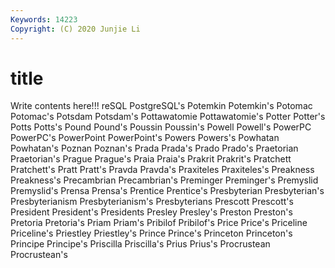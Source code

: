 ```yaml
---
Keywords: 14223
Copyright: (C) 2020 Junjie Li
---
```


# title

Write contents here!!!
reSQL 
PostgreSQL's 
Potemkin 
Potemkin's 
Potomac 
Potomac's 
Potsdam 
Potsdam's 
Pottawatomie 
Pottawatomie's
Potter 
Potter's 
Potts 
Potts's 
Pound 
Pound's 
Poussin 
Poussin's 
Powell 
Powell's
PowerPC 
PowerPC's 
PowerPoint 
PowerPoint's 
Powers 
Powers's 
Powhatan 
Powhatan's 
Poznan 
Poznan's
Prada 
Prada's 
Prado 
Prado's 
Praetorian 
Praetorian's 
Prague 
Prague's 
Praia 
Praia's
Prakrit 
Prakrit's 
Pratchett 
Pratchett's 
Pratt 
Pratt's 
Pravda 
Pravda's 
Praxiteles 
Praxiteles's
Preakness 
Preakness's 
Precambrian 
Precambrian's 
Preminger 
Preminger's 
Premyslid 
Premyslid's 
Prensa 
Prensa's
Prentice 
Prentice's 
Presbyterian 
Presbyterian's 
Presbyterianism 
Presbyterianism's 
Presbyterians 
Prescott 
Prescott's 
President
President's 
Presidents 
Presley 
Presley's 
Preston 
Preston's 
Pretoria 
Pretoria's 
Priam 
Priam's
Pribilof 
Pribilof's 
Price 
Price's 
Priceline 
Priceline's 
Priestley 
Priestley's 
Prince 
Prince's
Princeton 
Princeton's 
Principe 
Principe's 
Priscilla 
Priscilla's 
Prius 
Prius's 
Procrustean 
Procrustean's
